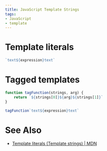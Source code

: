```yaml
---
title: JavaScript Template Strings
tags:
- JavaScript
- template
---
```

# Template literals
```js
`text${expression}text`
```

# Tagged templates
```js
function tagFunction(strings, arg) {
    return `${strings[0]}${arg}${strings[1]}`
}

tagFunction`text${expression}text`
```

# See Also
- [Template literals (Template strings) | MDN](https://developer.mozilla.org/en-US/docs/Web/JavaScript/Reference/Template_literals "Template literals (Template strings) | MDN")